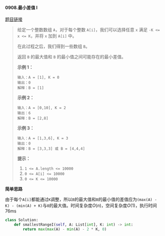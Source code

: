 #### 0908.最小差值 I

[题目链接](https://leetcode-cn.com/problems/smallest-range-i)

> 给定一个整数数组 `A`，对于每个整数 `A[i]`，我们可以选择任意 `x` 满足 `-K <= x <= K`，并将 `x` 加到 `A[i]` 中。
>
> 在此过程之后，我们得到一些数组 `B`。
>
> 返回 `B` 的最大值和 `B` 的最小值之间可能存在的最小差值。
>
>  
>
> 
>
> **示例 1：**
>
> ```
> 输入：A = [1], K = 0
> 输出：0
> 解释：B = [1]
> ```
>
> **示例 2：**
>
> ```
> 输入：A = [0,10], K = 2
> 输出：6
> 解释：B = [2,8]
> ```
>
> **示例 3：**
>
> ```
> 输入：A = [1,3,6], K = 3
> 输出：0
> 解释：B = [3,3,3] 或 B = [4,4,4]
> ```
>
>  
>
> **提示：**
>
> 1. `1 <= A.length <= 10000`
> 2. `0 <= A[i] <= 10000`
> 3. `0 <= K <= 10000`

**简单思路**

由于每个```A[i]```都能通过```K```调整，所以```B```的最大值和```B```的最小值的差值应为```(max(A) - K) - (min(A) + K)```与```0```的最大值。时间复杂度$O(n)$，空间复杂度$O(1)$，执行时间76ms

```python
class Solution:
    def smallestRangeI(self, A: List[int], K: int) -> int:
        return max(max(A) - min(A) - 2 * K, 0)
```

